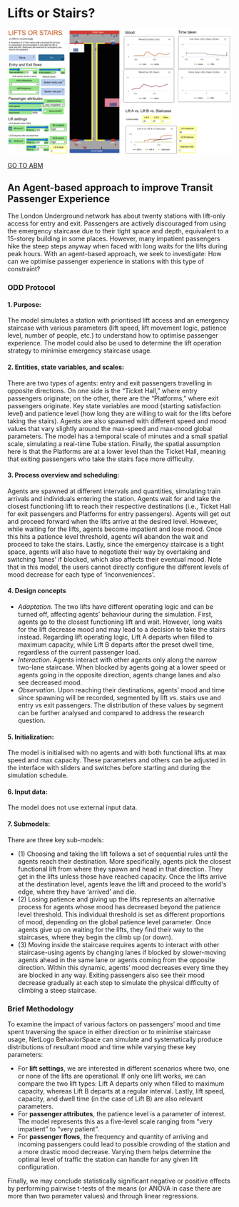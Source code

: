 # Lifts or Stairs?

<img src="ss.png" alt="summary">

[GO TO ABM](https://shaunhoang.github.io/lifts-or-stairs/)

## An Agent-based approach to improve Transit Passenger Experience

The London Underground network has about twenty stations with lift-only access for entry and exit. Passengers are actively discouraged from using the emergency staircase due to their tight space and depth, equivalent to a 15-storey building in some places. However, many impatient passengers hike the steep steps anyway when faced with long waits for the lifts during peak hours.
With an agent-based approach, we seek to investigate: How can we optimise passenger experience in stations with this type of constraint?

### ODD Protocol

#### 1. Purpose:
The model simulates a station with prioritised lift access and an emergency staircase with various parameters (lift speed, lift movement logic, patience level, number of people, etc.) to understand how to optimise passenger experience. The model could also be used to determine the lift operation strategy to minimise emergency staircase usage.
	
#### 2. Entities, state variables, and scales: 
There are two types of agents: entry and exit passengers travelling in opposite directions. On one side is the “Ticket Hall,” where entry passengers originate; on the other, there are the “Platforms,” where exit passengers originate. Key state variables are mood (starting satisfaction level) and patience level (how long they are willing to wait for the lifts before taking the stairs). Agents are also spawned with different speed and mood values that vary slightly around the max-speed and max-mood global parameters.
The model has a temporal scale of minutes and a small spatial scale, simulating a real-time Tube station. Finally, the spatial assumption here is that the Platforms are at a lower level than the Ticket Hall, meaning that exiting passengers who take the stairs face more difficulty.

#### 3. Process overview and scheduling: 
Agents are spawned at different intervals and quantities, simulating train arrivals and individuals entering the station. Agents wait for and take the closest functioning lift to reach their respective destinations (i.e., Ticket Hall for exit passengers and Platforms for entry passengers). Agents will get out and proceed forward when the lifts arrive at the desired level.
However, while waiting for the lifts, agents become impatient and lose mood. Once this hits a patience level threshold, agents will abandon the wait and proceed to take the stairs. Lastly, since the emergency staircase is a tight space, agents will also have to negotiate their way by overtaking and switching ‘lanes’ if blocked, which also affects their eventual mood. Note that in this model, the users cannot directly configure the different levels of mood decrease for each type of ‘inconveniences'.

#### 4. Design concepts

- *Adaptation.* The two lifts have different operating logic and can be turned off, affecting agents’ behaviour during the simulation. First, agents go to the closest functioning lift and wait. However, long waits for the lift decrease mood and may lead to a decision to take the stairs instead. Regarding lift operating logic, Lift A departs when filled to maximum capacity, while Lift B departs after the preset dwell time, regardless of the current passenger load.
- *Interaction.* Agents interact with other agents only along the narrow two-lane staircase. When blocked by agents going at a lower speed or agents going in the opposite direction, agents change lanes and also see decreased mood.
- *Observation.* Upon reaching their destinations, agents’ mood and time since spawning will be recorded, segmented by lift vs. stairs use and entry vs exit passengers. The distribution of these values by segment can be further analysed and compared to address the research question.

#### 5. Initialization: 
The model is initialised with no agents and with both functional lifts at max speed and max capacity. These parameters and others can be adjusted in the interface with sliders and switches before starting and during the simulation schedule.

#### 6. Input data: 
The model does not use external input data.

#### 7. Submodels: 
There are three key sub-models: 
- (1)	Choosing and taking the lift follows a set of sequential rules until the agents reach their destination. More specifically, agents pick the closest functional lift from where they spawn and head in that direction. They get in the lifts unless those have reached capacity. Once the lifts arrive at the destination level, agents leave the lift and proceed to the world's edge, where they have ‘arrived’ and die.
- (2)	Losing patience and giving up the lifts represents an alternative process for agents whose mood has decreased beyond the patience level threshold. This individual threshold is set as different proportions of mood, depending on the global patience level parameter. Once agents give up on waiting for the lifts, they find their way to the staircases, where they begin the climb up (or down).
- (3)	Moving inside the staircase requires agents to interact with other staircase-using agents by changing lanes if blocked by slower-moving agents ahead in the same lane or agents coming from the opposite direction. Within this dynamic, agents’ mood decreases every time they are blocked in any way. Exiting passengers also see their mood decrease gradually at each step to simulate the physical difficulty of climbing a steep staircase. 

### Brief Methodology
To examine the impact of various factors on passengers’ mood and time spent traversing the space in either direction or to minimise staircase usage, NetLogo BehaviorSpace can simulate and systematically produce distributions of resultant mood and time while varying these key parameters:

-	For **lift settings**, we are interested in different scenarios where two, one or none of the lifts are operational. If only one lift works, we can compare the two lift types: Lift A departs only when filled to maximum capacity, whereas Lift B departs at a regular interval. Lastly, lift speed, capacity, and dwell time (in the case of Lift B) are also relevant parameters.
-	For **passenger attributes**, the patience level is a parameter of interest. The model represents this as a five-level scale ranging from “very impatient” to “very patient”.
-	For **passenger flows**, the frequency and quantity of arriving and incoming passengers could lead to possible crowding of the station and a more drastic mood decrease. Varying them helps determine the optimal level of traffic the station can handle for any given lift configuration.

Finally, we may conclude statistically significant negative or positive effects by performing pairwise t-tests of the means (or ANOVA in case there are more than two parameter values) and through linear regressions.
